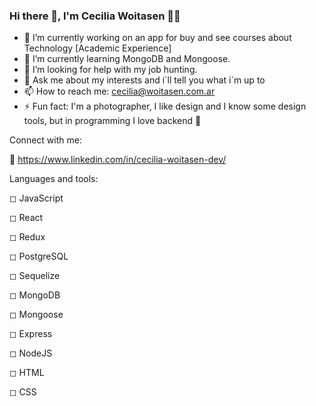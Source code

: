 ### Hi there 👋, I'm Cecilia Woitasen 🙋‍♀️

- 🔭 I’m currently working on an app for buy and see courses about Technology [Academic Experience]
- 🌱 I’m currently learning MongoDB and Mongoose.
- 🤔 I’m looking for help with my job hunting.
- 💬 Ask me about my interests and i´ll tell you what i´m up to
- 📫 How to reach me: cecilia@woitasen.com.ar
- ⚡ Fun fact: I'm a photographer, I like design and I know some design tools, but in programming I love backend 🤣

Connect with me: 
 
 🔹 https://www.linkedin.com/in/cecilia-woitasen-dev/

Languages and tools:

◻ JavaScript

◻ React

◻ Redux

◻ PostgreSQL

◻ Sequelize

◻ MongoDB

◻ Mongoose

◻ Express

◻ NodeJS

◻ HTML

◻ CSS
